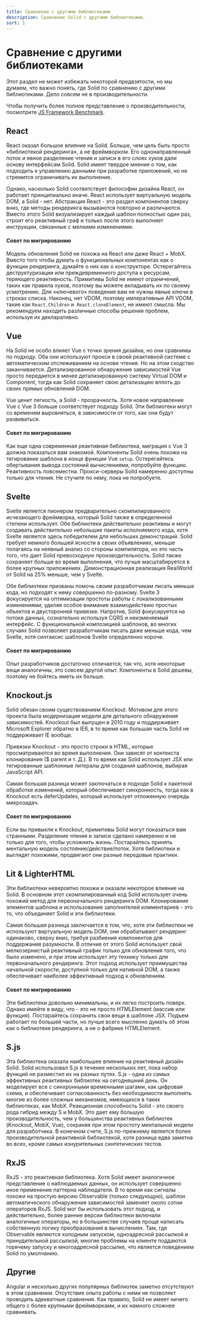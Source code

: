 ```yaml
---
title: Сравнение с другими библиотеками
description: Сравнение Solid с другими библиотеками.
sort: 1
---
```


# Сравнение с другими библиотеками

Этот раздел не может избежать некоторой предвзятости, но мы думаем, что важно понять, где Solid по сравнению с другими библиотеками. Дело совсем не в производительности.

Чтобы получить более полное представление о производительности, посмотрите [JS Framework Benchmark](https://github.com/krausest/js-framework-benchmark).

## React

React оказал большое влияние на Solid. Больше, чем цель быть просто «библиотекой рендеринга», а не фреймворком. Его однонаправленный поток и явное разделение чтения и записи в его слоях хуков дали основу интерфейсам Solid. Solid имеет твердое мнение о том, как подходить к управлению данными при разработке приложений, но не стремится ограничивать их выполнение.

Однако, насколько Solid соответствует философии дизайна React, он работает принципиально иначе. React использует виртуальную модель DOM, а Solid - нет. Абстракция React - это раздел компонентов сверху вниз, где методы рендеринга вызываются повторно и различаются. Вместо этого Solid визуализирует каждый шаблон полностью один раз, строит его реактивный граф и только после этого выполняет инструкции, связанные с мелкими изменениями.

#### Совет по мигрированию

Модель обновления Solid не похожа на React или даже React + MobX. Вместо того чтобы думать о функциональных компонентах как о функции рендеринга, думайте о них как о конструкторе. Остерегайтесь деструктуризации или преждевременного доступа к ресурсам, теряющего реактивность. Примитивы Solid не имеют ограничений, таких как правила хуков, поэтому вы можете вкладывать их по своему усмотрению. Для «ключевого» поведения вам не нужны явные ключи в строках списка. Наконец, нет VDOM, поэтому императивные API VDOM, такие как `React.Children` и` React.cloneElement`, не имеют смысла. Мы рекомендуем находить различные способы решения проблем, используя их декларативно.

## Vue

На Solid не особо влияет Vue с точки зрения дизайна, но они сравнимы по подходу. Оба они используют прокси в своей реактивной системе с автоматическим отслеживанием на основе чтения. Но на этом сходство заканчивается. Детализированное обнаружение зависимостей Vue просто передается в менее детализированную систему Virtual DOM и Component, тогда как Solid сохраняет свою детализацию вплоть до своих прямых обновлений DOM.

Vue ценит легкость, а Solid - прозрачность. Хотя новое направление Vue с Vue 3 больше соответствует подходу Solid. Эти библиотеки могут со временем выровняться, в зависимости от того, как они будут развиваться.

#### Совет по мигрированию

Как еще одна современная реактивная библиотека, миграция с Vue 3 должна показаться вам знакомой. Компоненты Solid очень похожи на тегирование шаблона в конце функции Vue `setup`. Остерегайтесь обертывания вывода состояний вычислениями, попробуйте функцию. Реактивность повсеместна. Прокси-серверы Solid намеренно доступны только для чтения. Не стучите по нему, пока не попробуете.

## Svelte

Svelte является пионером предварительно скомпилированного исчезающего фреймворка, который Solid также в определенной степени использует. Обе библиотеки действительно реактивны и могут создавать действительно небольшие пакеты исполняемого кода, хотя Svelte является здесь победителем для небольших демонстраций. Solid требует немного большей ясности в своих объявлениях, меньше полагаясь на неявный анализ со стороны компилятора, но это часть того, что дает Solid превосходную производительность. Solid также сохраняет больше во время выполнения, что лучше масштабируется в более крупных приложениях. Демонстрационная реализация RealWorld от Solid на 25% меньше, чем у Svelte.

Обе библиотеки призваны помочь своим разработчикам писать меньше кода, но подходят к нему совершенно по-разному. Svelte 3 фокусируется на оптимизации простоты работы с локализованными изменениями, уделяя особое внимание взаимодействию простых объектов и двусторонней привязке. Напротив, Solid фокусируется на потоке данных, сознательно используя CQRS и неизменяемый интерфейс. С функциональной композицией шаблонов, во многих случаях Solid позволяет разработчикам писать даже меньше кода, чем Svelte, хотя синтаксис шаблонов Svelte определенно короче.

#### Совет по мигрированию

Опыт разработчиков достаточно отличается, так что, хотя некоторые вещи аналогичны, это совсем другой опыт. Компоненты в Solid дешевы, поэтому не бойтесь иметь их больше.

## Knockout.js

Solid обязан своим существованием Knockout. Мотивом для этого проекта была модернизация модели для детального обнаружения зависимостей. Knockout был выпущен в 2010 году и поддерживает Microsoft Explorer обратно в IE6, в то время как большая часть Solid не поддерживает IE вообще.

Привязки Knockout - это просто строки в HTML, которые просматриваются во время выполнения. Они зависят от контекста клонирования ($ parent и т. Д.). В то время как Solid использует JSX или тегированные шаблонные литералы для создания шаблонов, выбирая JavaScript API.

Самая большая разница может заключаться в подходе Solid к пакетной обработке изменений, который обеспечивает синхронность, тогда как в Knockout есть deferUpdates, который использует отложенную очередь микрозадач.

#### Совет по мигрированию

Если вы привыкли к Knockout, примитивы Solid могут показаться вам странными. Разделение чтения и записи сделано намеренно и не только для того, чтобы усложнить жизнь. Постарайтесь принять ментальную модель состояние/действие/поток. Хотя библиотеки и выглядят похожими, продвигают они разные передовые практики.

## Lit & LighterHTML

Эти библиотеки невероятно похожи и оказали некоторое влияние на Solid. В основном этот скомпилированный код Solid использует очень похожий метод для первоначального рендеринга DOM. Клонирование элементов шаблона и использование заполнителей комментариев - это то, что объединяет Solid и эти библиотеки.

Самая большая разница заключается в том, что, хотя эти библиотеки не используют виртуальную модель DOM, они обрабатывают рендеринг одинаково, сверху вниз, требуя разбиения компонентов для поддержания разумности. В отличие от этого Solid использует свой мелкозернистый реактивный график только для обновления того, что было изменено, и при этом использует эту технику только для первоначального рендеринга. Этот подход использует преимущества начальной скорости, доступной только для нативной DOM, а также обеспечивает наиболее эффективный подход к обновлениям.

#### Совет по мигрированию

Эти библиотеки довольно минимальны, и их легко построить поверх. Однако имейте в виду, что <MyComp /> - это не просто HTMLElement (массив или функция). Постарайтесь сохранить свои вещи в шаблоне JSX. Подъем работает по большей части, но лучше всего мысленно думать об этом как о библиотеке рендеринга, а не о фабрике HTMLElement.

## S.js

Эта библиотека оказала наибольшее влияние на реактивный дизайн Solid. Solid использовал S.js в течение нескольких лет, пока набор функций не разместил их на разных путях. S.js - одна из самых эффективных реактивных библиотек на сегодняшний день. Он моделирует все с синхронными временными шагами, как цифровая схема, и обеспечивает согласованность без необходимости выполнять многие из более сложных механизмов, имеющихся в таких библиотеках, как MobX. Реакционная способность Solid - это своего рода гибрид между S и MobX. Это дает ему большую производительность, чем у большинства реактивных библиотек (Knockout, MobX, Vue), сохраняя при этом простоту ментальной модели для разработчика. В конечном счете, S.js по-прежнему является более производительной реактивной библиотекой, хотя разница едва заметна во всех, кроме самых изнурительных синтетических тестов.

## RxJS

RxJS - это реактивная библиотека. Хотя Solid имеет аналогичное представление о наблюдаемых данных, он использует совершенно иное применение паттерна наблюдателя. В то время как сигналы похожи на простую версию Observable (только следующую), шаблон автоматического обнаружения зависимостей заменяет около сотни операторов RxJS. Solid мог бы использовать этот подход, и действительно, более ранние версии библиотеки включали аналогичные операторы, но в большинстве случаев проще написать собственную логику преобразования в вычислениях. Там, где Observable являются холодным запуском, одноадресной рассылкой и принудительной рассылкой, многие проблемы на клиенте поддаются горячему запуску и многоадресной рассылке, что является поведением Solid по умолчанию.

## Другие

Angular и несколько других популярных библиотек заметно отсутствуют в этом сравнении. Отсутствие опыта работы с ними не позволяет проводить адекватные сравнения. Как правило, Solid не имеет ничего общего с более крупными фреймворками, и их намного сложнее сравнивать.

